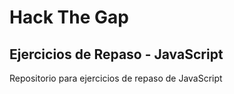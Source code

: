 # Hack The Gap
## Ejercicios de Repaso - JavaScript

Repositorio para ejercicios de repaso de JavaScript
